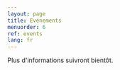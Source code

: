 ```yaml
---
layout: page
title: Evénements
menuorder: 6
ref: events
lang: fr
---
```


Plus d'informations suivront bientôt.
